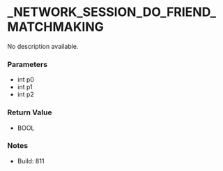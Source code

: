 # _NETWORK_SESSION_DO_FRIEND_MATCHMAKING

No description available.

### Parameters
* int p0
* int p1
* int p2

### Return Value
* BOOL

### Notes
* Build: 811

